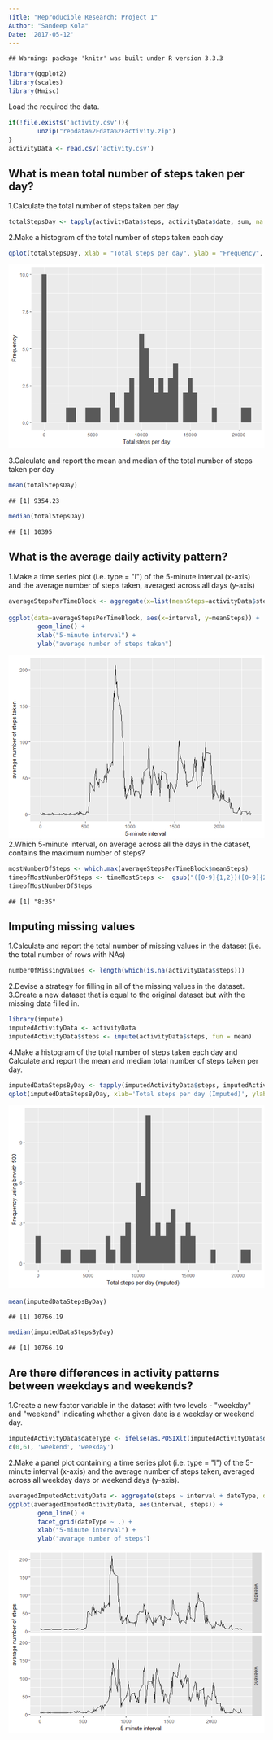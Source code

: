 ```yaml
---
Title: "Reproducible Research: Project 1"
Author: "Sandeep Kola"
Date: '2017-05-12'
---
```



```
## Warning: package 'knitr' was built under R version 3.3.3
```


```r
library(ggplot2)
library(scales)
library(Hmisc)
```
Load the required the data.

```r
if(!file.exists('activity.csv')){
        unzip("repdata%2Fdata%2Factivity.zip")
}
activityData <- read.csv('activity.csv')
```

## What is mean total number of steps taken per day?

1.Calculate the total number of steps taken per day

```r
totalStepsDay <- tapply(activityData$steps, activityData$date, sum, na.rm = TRUE)
```

2.Make a histogram of the total number of steps taken each day

```r
qplot(totalStepsDay, xlab = "Total steps per day", ylab = "Frequency", binwidth=500)
```

![](figure/simulationdata1-1.png)<!-- -->

3.Calculate and report the mean and median of the total number of steps taken per day

```r
mean(totalStepsDay)
```

```
## [1] 9354.23
```

```r
median(totalStepsDay)
```

```
## [1] 10395
```
## What is the average daily activity pattern?

1.Make a time series plot (i.e. type = "l") of the 5-minute interval (x-axis) and the average number of steps taken, averaged across all days (y-axis)

```r
averageStepsPerTimeBlock <- aggregate(x=list(meanSteps=activityData$steps), by=list(interval=activityData$interval), FUN=mean, na.rm=TRUE)

ggplot(data=averageStepsPerTimeBlock, aes(x=interval, y=meanSteps)) +
        geom_line() +
        xlab("5-minute interval") +
        ylab("average number of steps taken") 
```

![](figure/simulationdata3-1.png)<!-- -->
2.Which 5-minute interval, on average across all the days in the dataset, contains the maximum number of steps?

```r
mostNumberOfSteps <- which.max(averageStepsPerTimeBlock$meanSteps)
timeofMostNumberOfSteps <- timeMostSteps <-  gsub("([0-9]{1,2})([0-9]{2})", "\\1:\\2", averageStepsPerTimeBlock[mostNumberOfSteps,'interval'])
timeofMostNumberOfSteps
```

```
## [1] "8:35"
```
## Imputing missing values

1.Calculate and report the total number of missing values in the dataset (i.e. the total number of rows with NAs)

```r
numberOfMissingValues <- length(which(is.na(activityData$steps)))
```
2.Devise a strategy for filling in all of the missing values in the dataset. 
3.Create a new dataset that is equal to the original dataset but with the missing data filled in.

```r
library(impute)
imputedActivityData <- activityData
imputedActivityData$steps <- impute(activityData$steps, fun = mean)
```
4.Make a histogram of the total number of steps taken each day and Calculate and report the mean and median total number of steps taken per day.

```r
imputedDataStepsByDay <- tapply(imputedActivityData$steps, imputedActivityData$date, sum)
qplot(imputedDataStepsByDay, xlab='Total steps per day (Imputed)', ylab='Frequency using binwith 500', binwidth=500)
```

![](figure/simulationdata7-1.png)<!-- -->

```r
mean(imputedDataStepsByDay)
```

```
## [1] 10766.19
```

```r
median(imputedDataStepsByDay)
```

```
## [1] 10766.19
```
## Are there differences in activity patterns between weekdays and weekends?
1.Create a new factor variable in the dataset with two levels - "weekday" and "weekend" indicating whether a given date is a weekday or weekend day.

```r
imputedActivityData$dateType <- ifelse(as.POSIXlt(imputedActivityData$date)$wday %in%
c(0,6), 'weekend', 'weekday')
```
2.Make a panel plot containing a time series plot (i.e. type = "l") of the 5-minute interval (x-axis) and the average number of steps taken, averaged across all weekday days or weekend days (y-axis).

```r
averagedImputedActivityData <- aggregate(steps ~ interval + dateType, data=imputedActivityData, mean)
ggplot(averagedImputedActivityData, aes(interval, steps)) + 
        geom_line() + 
        facet_grid(dateType ~ .) +
        xlab("5-minute interval") + 
        ylab("avarage number of steps")
```

![](figure/simulationdata9-1.png)<!-- -->
